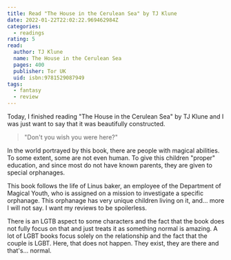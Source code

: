 ```yaml
---
title: Read "The House in the Cerulean Sea" by TJ Klune
date: 2022-01-22T22:02:22.969462984Z
categories:
  - readings
rating: 5
read:
  author: TJ Klune
  name: The House in the Cerulean Sea
  pages: 400
  publisher: Tor UK
  uid: isbn:9781529087949
tags:
  - fantasy
  - review
---
```


Today, I finished reading "The House in the Cerulean Sea" by TJ Klune and I was just want to say that it was beautifully constructed. 

> "Don't you wish you were here?"

In the world portrayed by this book, there are people with magical abilities. To some extent, some are not even human. To give this children "proper" education, and since most do not have known parents, they are given to special orphanages.

This book follows the life of Linus baker, an employee of the Department of Magical Youth, who is assigned on a mission to investigate a specific orphanage. This orphanage has very unique children living on it, and... more I will not say. I want my reviews to be spoilerless. 

There is an LGTB aspect to some characters and the fact that the book does not fully focus on that and just treats it as something normal is amazing. A lot of LGBT books focus solely on the relationship and the fact that the couple is LGBT. Here, that does not happen. They exist, they are there and that's... normal.
